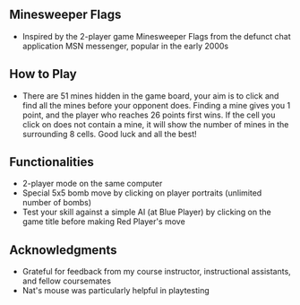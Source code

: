 ## Minesweeper Flags

* Inspired by the 2-player game Minesweeper Flags from the defunct chat application MSN messenger, popular in the early 2000s

## How to Play
* There are 51 mines hidden in the game board, your aim is to click and find all the mines before your opponent does. Finding a mine gives you 1 point, and the player who reaches 26 points first wins. If the cell you click on does not contain a mine, it will show the number of mines in the surrounding 8 cells. Good luck and all the best!

## Functionalities

* 2-player mode on the same computer
* Special 5x5 bomb move by clicking on player portraits (unlimited number of bombs)
* Test your skill against a simple AI (at Blue Player) by clicking on the game title before making Red Player's move

## Acknowledgments

* Grateful for feedback from my course instructor, instructional assistants, and fellow coursemates
* Nat's mouse was particularly helpful in playtesting

